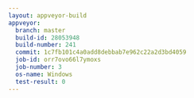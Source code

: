 ```yaml
---
layout: appveyor-build
appveyor:
  branch: master
  build-id: 28053948
  build-number: 241
  commit: 1c7fb101c4a0add8debbab7e962c22a2d3bd4059
  job-id: orr7ovo66l7ymoxs
  job-number: 3
  os-name: Windows
  test-result: 0
---
```

